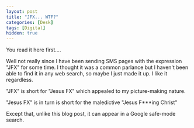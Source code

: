 ```yaml
---
layout: post
title: "JFX... WTF?"
categories: [Desk]
tags: [Digital]
hidden: true
---
```

You read it here first....

Well not really since I have been sending SMS pages with the expression "JFX" for some time. I thought it was a common parlance but I haven't been able to find it in any web search, so maybe I just made it up. I like it regardless.

"JFX" is short for "Jesus FX" which appealed to my picture-making nature.

"Jesus FX" is in turn is short for the maledictive "Jesus F***ing Christ"

Except that, unlike this blog post, it can appear in a Google safe-mode search.

